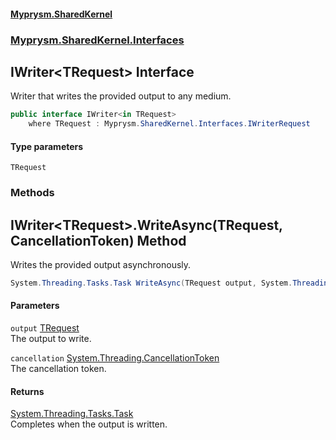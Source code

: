 #### [Myprysm.SharedKernel](index.md 'index')
### [Myprysm.SharedKernel.Interfaces](index.md#Myprysm_SharedKernel_Interfaces 'Myprysm.SharedKernel.Interfaces')
## IWriter&lt;TRequest&gt; Interface
Writer that writes the provided output to any medium.  
```csharp
public interface IWriter<in TRequest>
    where TRequest : Myprysm.SharedKernel.Interfaces.IWriterRequest
```
#### Type parameters
<a name='Myprysm_SharedKernel_Interfaces_IWriter_TRequest__TRequest'></a>
`TRequest`  
  
### Methods
<a name='Myprysm_SharedKernel_Interfaces_IWriter_TRequest__WriteAsync(TRequest_System_Threading_CancellationToken)'></a>
## IWriter&lt;TRequest&gt;.WriteAsync(TRequest, CancellationToken) Method
Writes the provided output asynchronously.  
```csharp
System.Threading.Tasks.Task WriteAsync(TRequest output, System.Threading.CancellationToken cancellation=default(System.Threading.CancellationToken));
```
#### Parameters
<a name='Myprysm_SharedKernel_Interfaces_IWriter_TRequest__WriteAsync(TRequest_System_Threading_CancellationToken)_output'></a>
`output` [TRequest](Myprysm_SharedKernel_Interfaces_IWriter_TRequest_.md#Myprysm_SharedKernel_Interfaces_IWriter_TRequest__TRequest 'Myprysm.SharedKernel.Interfaces.IWriter&lt;TRequest&gt;.TRequest')  
The output to write.
  
<a name='Myprysm_SharedKernel_Interfaces_IWriter_TRequest__WriteAsync(TRequest_System_Threading_CancellationToken)_cancellation'></a>
`cancellation` [System.Threading.CancellationToken](https://docs.microsoft.com/en-us/dotnet/api/System.Threading.CancellationToken 'System.Threading.CancellationToken')  
The cancellation token.
  
#### Returns
[System.Threading.Tasks.Task](https://docs.microsoft.com/en-us/dotnet/api/System.Threading.Tasks.Task 'System.Threading.Tasks.Task')  
Completes when the output is written.
  
